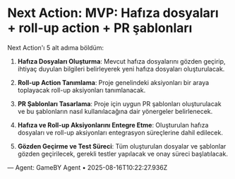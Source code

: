 # Next Action: MVP: Hafıza dosyaları + roll-up action + PR şablonları

Next Action'ı 5 alt adıma böldüm:

1. **Hafıza Dosyaları Oluşturma**: Mevcut hafıza dosyalarını gözden geçirip, ihtiyaç duyulan bilgileri belirleyerek yeni hafıza dosyaları oluşturulacak.

2. **Roll-up Action Tanımlama**: Proje genelindeki aksiyonları bir araya toplayacak roll-up aksiyonları tanımlanacak.

3. **PR Şablonları Tasarlama**: Proje için uygun PR şablonları oluşturulacak ve bu şablonların nasıl kullanılacağına dair yönergeler belirlenecek.

4. **Hafıza ve Roll-up Aksiyonlarını Entegre Etme**: Oluşturulan hafıza dosyaları ve roll-up aksiyonları entegrasyon süreçlerine dahil edilecek.

5. **Gözden Geçirme ve Test Süreci**: Tüm oluşturulan dosyalar ve şablonlar gözden geçirilecek, gerekli testler yapılacak ve onay süreci başlatılacak.

— Agent: GameBY Agent • 2025-08-16T10:22:27.936Z
